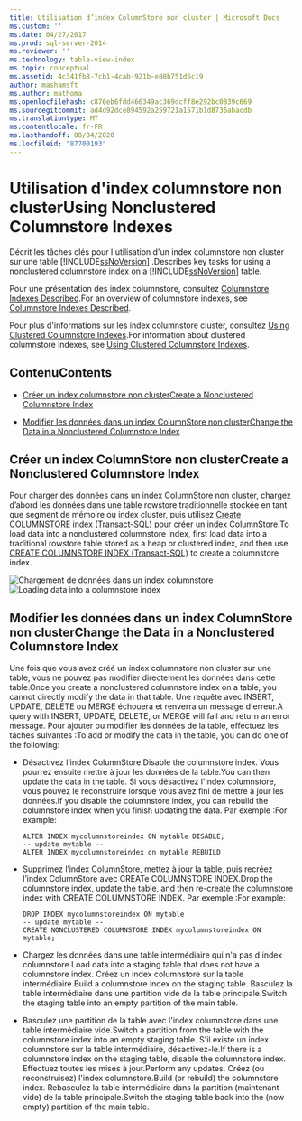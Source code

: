 ```yaml
---
title: Utilisation d’index ColumnStore non cluster | Microsoft Docs
ms.custom: ''
ms.date: 04/27/2017
ms.prod: sql-server-2014
ms.reviewer: ''
ms.technology: table-view-index
ms.topic: conceptual
ms.assetid: 4c341fb8-7cb1-4cab-921b-e80b751d6c19
author: mashamsft
ms.author: mathoma
ms.openlocfilehash: c876eb6fdd466349ac369dcff8e292bc0839c669
ms.sourcegitcommit: ad4d92dce894592a259721a1571b1d8736abacdb
ms.translationtype: MT
ms.contentlocale: fr-FR
ms.lasthandoff: 08/04/2020
ms.locfileid: "87700193"
---
```

# <a name="using-nonclustered-columnstore-indexes"></a><span data-ttu-id="59de2-102">Utilisation d'index columnstore non cluster</span><span class="sxs-lookup"><span data-stu-id="59de2-102">Using Nonclustered Columnstore Indexes</span></span>
  <span data-ttu-id="59de2-103">Décrit les tâches clés pour l'utilisation d'un index columnstore non cluster sur une table [!INCLUDE[ssNoVersion](../includes/ssnoversion-md.md)] .</span><span class="sxs-lookup"><span data-stu-id="59de2-103">Describes key tasks for using a nonclustered columnstore index on a [!INCLUDE[ssNoVersion](../includes/ssnoversion-md.md)] table.</span></span>

 <span data-ttu-id="59de2-104">Pour une présentation des index columnstore, consultez [Columnstore Indexes Described](../relational-databases/indexes/columnstore-indexes-described.md).</span><span class="sxs-lookup"><span data-stu-id="59de2-104">For an overview of columnstore indexes, see [Columnstore Indexes Described](../relational-databases/indexes/columnstore-indexes-described.md).</span></span>

 <span data-ttu-id="59de2-105">Pour plus d'informations sur les index columnstore cluster, consultez [Using Clustered Columnstore Indexes](../relational-databases/indexes/indexes.md).</span><span class="sxs-lookup"><span data-stu-id="59de2-105">For information about clustered columnstore indexes, see [Using Clustered Columnstore Indexes](../relational-databases/indexes/indexes.md).</span></span>

## <a name="contents"></a><span data-ttu-id="59de2-106">Contenu</span><span class="sxs-lookup"><span data-stu-id="59de2-106">Contents</span></span>

-   [<span data-ttu-id="59de2-107">Créer un index columnstore non cluster</span><span class="sxs-lookup"><span data-stu-id="59de2-107">Create a Nonclustered Columnstore Index</span></span>](../../2014/database-engine/using-nonclustered-columnstore-indexes.md#load)

-   [<span data-ttu-id="59de2-108">Modifier les données dans un index ColumnStore non cluster</span><span class="sxs-lookup"><span data-stu-id="59de2-108">Change the Data in a Nonclustered Columnstore Index</span></span>](../../2014/database-engine/using-nonclustered-columnstore-indexes.md#change)

##  <a name="create-a-nonclustered-columnstore-index"></a><a name="load"></a><span data-ttu-id="59de2-109">Créer un index ColumnStore non cluster</span><span class="sxs-lookup"><span data-stu-id="59de2-109">Create a Nonclustered Columnstore Index</span></span>
 <span data-ttu-id="59de2-110">Pour charger des données dans un index ColumnStore non cluster, chargez d’abord les données dans une table rowstore traditionnelle stockée en tant que segment de mémoire ou index cluster, puis utilisez [Create COLUMNSTORE index &#40;Transact-SQL&#41;](/sql/t-sql/statements/create-columnstore-index-transact-sql) pour créer un index ColumnStore.</span><span class="sxs-lookup"><span data-stu-id="59de2-110">To load data into a nonclustered columnstore index, first load data into a traditional rowstore table stored as a heap or clustered index, and then use [CREATE COLUMNSTORE INDEX &#40;Transact-SQL&#41;](/sql/t-sql/statements/create-columnstore-index-transact-sql) to create a columnstore index.</span></span>

 <span data-ttu-id="59de2-111">![Chargement de données dans un index columnstore](../../2014/database-engine/media/sql-server-pdw-columnstore-loadprocess-nonclustered.gif "Chargement de données dans un index columnstore")</span><span class="sxs-lookup"><span data-stu-id="59de2-111">![Loading data into a columnstore index](../../2014/database-engine/media/sql-server-pdw-columnstore-loadprocess-nonclustered.gif "Loading data into a columnstore index")</span></span>

##  <a name="change-the-data-in-a-nonclustered-columnstore-index"></a><a name="change"></a><span data-ttu-id="59de2-112">Modifier les données dans un index ColumnStore non cluster</span><span class="sxs-lookup"><span data-stu-id="59de2-112">Change the Data in a Nonclustered Columnstore Index</span></span>
 <span data-ttu-id="59de2-113">Une fois que vous avez créé un index columnstore non cluster sur une table, vous ne pouvez pas modifier directement les données dans cette table.</span><span class="sxs-lookup"><span data-stu-id="59de2-113">Once you create a nonclustered columnstore index on a table, you cannot directly modify the data in that table.</span></span> <span data-ttu-id="59de2-114">Une requête avec INSERT, UPDATE, DELETE ou MERGE échouera et renverra un message d'erreur.</span><span class="sxs-lookup"><span data-stu-id="59de2-114">A query with INSERT, UPDATE, DELETE, or MERGE will fail and return an error message.</span></span> <span data-ttu-id="59de2-115">Pour ajouter ou modifier les données de la table, effectuez les tâches suivantes :</span><span class="sxs-lookup"><span data-stu-id="59de2-115">To add or modify the data in the table, you can do one of the following:</span></span>

-   <span data-ttu-id="59de2-116">Désactivez l’index ColumnStore.</span><span class="sxs-lookup"><span data-stu-id="59de2-116">Disable the columnstore index.</span></span> <span data-ttu-id="59de2-117">Vous pourrez ensuite mettre à jour les données de la table.</span><span class="sxs-lookup"><span data-stu-id="59de2-117">You can then update the data in the table.</span></span> <span data-ttu-id="59de2-118">Si vous désactivez l'index columnstore, vous pouvez le reconstruire lorsque vous avez fini de mettre à jour les données.</span><span class="sxs-lookup"><span data-stu-id="59de2-118">If you disable the columnstore index, you can rebuild the columnstore index when you finish updating the data.</span></span> <span data-ttu-id="59de2-119">Par exemple :</span><span class="sxs-lookup"><span data-stu-id="59de2-119">For example:</span></span>

    ```
    ALTER INDEX mycolumnstoreindex ON mytable DISABLE;
    -- update mytable --
    ALTER INDEX mycolumnstoreindex on mytable REBUILD
    ```

-   <span data-ttu-id="59de2-120">Supprimez l’index ColumnStore, mettez à jour la table, puis recréez l’index ColumnStore avec CREATe COLUMNSTORE INDEX.</span><span class="sxs-lookup"><span data-stu-id="59de2-120">Drop the columnstore index, update the table, and then re-create the columnstore index with CREATE COLUMNSTORE INDEX.</span></span> <span data-ttu-id="59de2-121">Par exemple :</span><span class="sxs-lookup"><span data-stu-id="59de2-121">For example:</span></span>

    ```
    DROP INDEX mycolumnstoreindex ON mytable
    -- update mytable --
    CREATE NONCLUSTERED COLUMNSTORE INDEX mycolumnstoreindex ON mytable;

    ```

-   <span data-ttu-id="59de2-122">Chargez les données dans une table intermédiaire qui n'a pas d'index columnstore.</span><span class="sxs-lookup"><span data-stu-id="59de2-122">Load data into a staging table that does not have a columnstore index.</span></span> <span data-ttu-id="59de2-123">Créez un index columnstore sur la table intermédiaire.</span><span class="sxs-lookup"><span data-stu-id="59de2-123">Build a columnstore index on the staging table.</span></span> <span data-ttu-id="59de2-124">Basculez la table intermédiaire dans une partition vide de la table principale.</span><span class="sxs-lookup"><span data-stu-id="59de2-124">Switch the staging table into an empty partition of the main table.</span></span>

-   <span data-ttu-id="59de2-125">Basculez une partition de la table avec l'index columnstore dans une table intermédiaire vide.</span><span class="sxs-lookup"><span data-stu-id="59de2-125">Switch a partition from the table with the columnstore index into an empty staging table.</span></span> <span data-ttu-id="59de2-126">S'il existe un index columnstore sur la table intermédiaire, désactivez-le.</span><span class="sxs-lookup"><span data-stu-id="59de2-126">If there is a columnstore index on the staging table, disable the columnstore index.</span></span> <span data-ttu-id="59de2-127">Effectuez toutes les mises à jour.</span><span class="sxs-lookup"><span data-stu-id="59de2-127">Perform any updates.</span></span> <span data-ttu-id="59de2-128">Créez (ou reconstruisez) l'index columnstore.</span><span class="sxs-lookup"><span data-stu-id="59de2-128">Build (or rebuild) the columnstore index.</span></span> <span data-ttu-id="59de2-129">Rebasculez la table intermédiaire dans la partition (maintenant vide) de la table principale.</span><span class="sxs-lookup"><span data-stu-id="59de2-129">Switch the staging table back into the (now empty) partition of the main table.</span></span>




